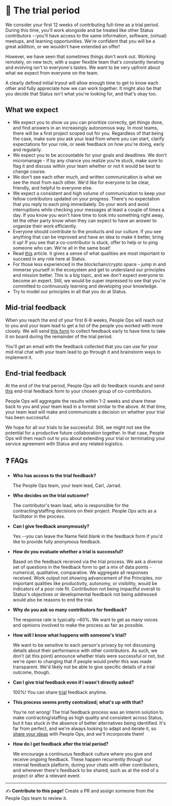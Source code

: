 # 🦾 The trial period

We consider your first 12 weeks of contributing full-time as a trial period. During this time, you'll work alongside and be treated like other Status contributors --you'll have access to the same information, software, (virtual) meetups, and learning opportunities. We're confident that you will be a great addition, or we wouldn't have extended an offer!

However, we have seen that sometimes things don't work out. Working remotely, on new tech, with a super flexible team that's constantly iterating and evolving isn't to everyone's tastes. We want to be very upfront about what we expect from everyone on the team.

A clearly defined initial tryout will allow enough time to get to know each other and fully appreciate how we can work together. It might also be that you decide that Status isn't what you're looking for, and that's okay too.

## What we expect

* We expect you to show us you can prioritize correctly, get things done, and find answers in an increasingly autonomous way. In most teams, there will be a first project scoped out for you. Regardless of that being the case, make sure you ask your lead from where you can start, clarify expectations for your role, or seek feedback on how you're doing, early and regularly.
* We expect you to be accountable for your goals and deadlines. We don't micromanage - if by any chance you realize you're stuck, make sure to flag it and discuss within your team whether or not it would be best to change course.
* We don't see each other much, and written communication is what we see the most from each other. We'd like for everyone to be clear, friendly, and helpful to everyone else.
* We expect a consistent and high volume of communication to keep your fellow contributors updated on your progress. There's no expectation that you reply to each ping immediately. Do your work and avoid interruptions while checking your messages at least a couple of times a day. If you know you won't have time to look into something right away, let the other party know when they can expect to have an answer to organize their work efficiently.
* Everyone should contribute to the products and our culture. If you see anything that can be improved and have an idea to make it better, bring it up! If you see that a co-contributor is stuck, offer to help or to ping someone who can. We're all in the same boat!
* Read [this](https://medium.com/remote-work/12-qualities-to-look-for-when-hiring-remote-workers-68243ff351b0) article. It gives a sense of what qualities are most important to succeed in any role here at Status.
* For those less experienced in the blockchain/crypto space - jump in and immerse yourself in the ecosystem and get to understand our principles and mission better. This is a big topic, and we don't expect everyone to become an expert. Still, we would be super impressed to see that you're committed to continuously learning and developing your knowledge.
* Try to model our principles in all that you do at Status.


## Mid-trial feedback

When you reach the end of your first 6-8 weeks, People Ops will reach out to you and your team lead to get a list of the people you worked with more closely. We will send [this form](https://forms.gle/pvJA1ppVyRuEDi2MA) to collect feedback early to have time to take it on board during the remainder of the trial period.

You'll get an email with the feedback collected that you can use for your mid-trial chat with your team lead to go through it and brainstorm ways to implement it. 


## End-trial feedback

At the end of the trial period, People Ops will do feedback rounds and send [this](https://goo.gl/forms/clmw6Klm08OhWgX33) end-trial feedback form to your chosen group of co-contributors.

People Ops will aggregate the results within 1-2 weeks and share these back to you and your team lead in a format similar to the above. At that time, your team lead will make and communicate a decision on whether your trial has been successful.

We hope for all our trials to be successful. Still, we might not see the potential for a productive future collaboration together. In that case, People Ops will then reach out to you about extending your trial or terminating your service agreement with Status and any related logistics.


## ❓ FAQs

   * **Who has access to the trial feedback?**

     The People Ops team, your team lead, Carl, Jarrad.

   * **Who decides on the trial outcome?**

     The contributor's team lead, who is responsible for the contracting/staffing decisions on their project. People Ops acts as a facilitator in the process.

   * **Can I give feedback anonymously?**

     Yes --you can leave the Name field blank in the feedback form if you'd like to provide fully anonymous feedback.

   * **How do you evaluate whether a trial is successful?**

     Based on the feedback received via the trial process. We ask a diverse set of questions in the feedback form to get a mix of data points - numerical, qualitative, comparative. We aggregate all responses received. Work output not showing advancement of the Principles, nor important qualities like productivity, autonomy, or visibility, would be indicators of a poor role fit. Contribution not being impactful overall to Status's objectives or developmental feedback not being addressed would also be reasons to end the trial.

   * **Why do you ask so many contributors for feedback?**

     The response rate is typically ~60%. We want to get as many voices and opinions involved to make the process as fair as possible.

   * **How will I know what happens with someone's trial?**

     We want to be sensitive to each person's privacy by not discussing details about their performance with other contributors. As such, we don't (at this point) announce whether trials were successful or not, but we're open to changing that if people would prefer this was made transparent. We'd likely not be able to give specific details of a trial outcome, though.

   * **Can I give trial feedback even if I wasn't directly asked?**

     100%! You can share [trial](https://docs.google.com/forms/d/e/1FAIpQLSf9_P-F36U3ftuhcKkoXZa3yAi9bSRwG9E7pB-O0fHIVN7x6A/viewform) feedback anytime.

   * **This process seems pretty centralized; what's up with that?**

     You're not wrong! The trial feedback process was an interim solution to make contracting/staffing as high quality and consistent across Status, but it has stuck in the absence of better alternatives being identified. It's far from perfect, and we're always looking to adapt and iterate it, so [share your ideas](https://discuss.status.im/t/trial-periods-what-next/795) with People Ops, and we'll incorporate them!
     
   * **How do I get feedback after the trial period?**

     We encourage a continuous feedback culture where you give and receive ongoing feedback. These happen recurrently through our internal feedback platform, during your chats with other contributors, and whenever there's feedback to be shared, such as at the end of a project or after a relevant event. 


*****

✍️ **Contribute to this page!** Create a PR and assign someone from the People Ops team to review it.
